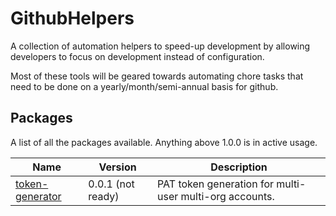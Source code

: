 # GithubHelpers

A collection of automation helpers to speed-up development by allowing developers to focus on development instead of configuration.

Most of these tools will be geared towards automating chore tasks that need to be done on a yearly/month/semi-annual basis for github.

## Packages

A list of all the packages available. Anything above 1.0.0 is in active usage.

| Name                                                    | Version           | Description                                             |
| ------------------------------------------------------- | ----------------- | ------------------------------------------------------- |
| [token-generator](./packages/token-generator/README.md) | 0.0.1 (not ready) | PAT token generation for multi-user multi-org accounts. |
